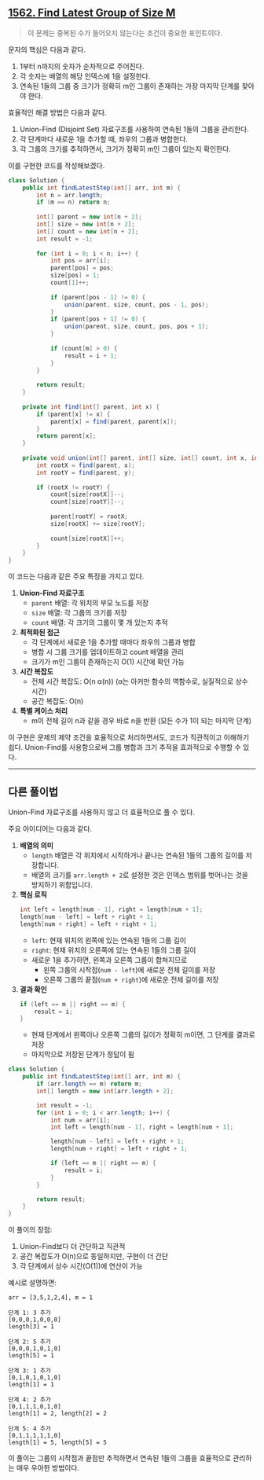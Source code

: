 ## [1562. Find Latest Group of Size M](https://leetcode.com/problems/find-latest-group-of-size-m/description/)

> 이 문제는 중복된 수가 들어오지 않는다는 조건이 중요한 포인트이다. 

문자의 핵심은 다음과 같다.

1. 1부터 n까지의 숫자가 순차적으로 주어진다.
2. 각 숫자는 배열의 해당 인덱스에 1을 설정한다.
3. 연속된 1들의 그룹 중 크기가 정확히 m인 그룹이 존재하는 가장 마지막 단계를 찾아야 한다.

효율적인 해결 방법은 다음과 같다.

1. Union-Find (Disjoint Set) 자료구조를 사용하여 연속된 1들의 그룹을 관리한다.
2. 각 단계마다 새로운 1을 추가할 때, 좌우의 그룹과 병합한다.
3. 각 그룹의 크기를 추적하면서, 크기가 정확히 m인 그룹이 있는지 확인한다.

이를 구현한 코드를 작성해보겠다.

```java
class Solution {
    public int findLatestStep(int[] arr, int m) {
        int n = arr.length;
        if (m == n) return n;
        
        int[] parent = new int[n + 2];
        int[] size = new int[n + 2];
        int[] count = new int[n + 2];
        int result = -1;
        
        for (int i = 0; i < n; i++) {
            int pos = arr[i];
            parent[pos] = pos;
            size[pos] = 1;
            count[1]++;
            
            if (parent[pos - 1] != 0) {
                union(parent, size, count, pos - 1, pos);
            }
            if (parent[pos + 1] != 0) {
                union(parent, size, count, pos, pos + 1);
            }
            
            if (count[m] > 0) {
                result = i + 1;
            }
        }
        
        return result;
    }
    
    private int find(int[] parent, int x) {
        if (parent[x] != x) {
            parent[x] = find(parent, parent[x]);
        }
        return parent[x];
    }
    
    private void union(int[] parent, int[] size, int[] count, int x, int y) {
        int rootX = find(parent, x);
        int rootY = find(parent, y);
        
        if (rootX != rootY) {
            count[size[rootX]]--;
            count[size[rootY]]--;
            
            parent[rootY] = rootX;
            size[rootX] += size[rootY];
            
            count[size[rootX]]++;
        }
    }
}
```

이 코드는 다음과 같은 주요 특징을 가지고 있다. 

1. **Union-Find 자료구조**
    - `parent` 배열: 각 위치의 부모 노드를 저장
    - `size` 배열: 각 그룹의 크기를 저장
    - `count` 배열: 각 크기의 그룹이 몇 개 있는지 추적
2. **최적화된 접근**
    - 각 단계에서 새로운 1을 추가할 때마다 좌우의 그룹과 병합
    - 병합 시 그룹 크기를 업데이트하고 count 배열을 관리
    - 크기가 m인 그룹이 존재하는지 O(1) 시간에 확인 가능
3. **시간 복잡도**
    - 전체 시간 복잡도: O(n α(n)) (α는 아커만 함수의 역함수로, 실질적으로 상수 시간)
    - 공간 복잡도: O(n)
4. **특별 케이스 처리**
    - m이 전체 길이 n과 같을 경우 바로 n을 반환 (모든 수가 1이 되는 마지막 단계)

이 구현은 문제의 제약 조건을 효율적으로 처리하면서도, 코드가 직관적이고 이해하기 쉽다. Union-Find를 사용함으로써 그룹 병합과 크기 추적을 효과적으로 수행할 수 있다.

---

## 다른 풀이법

Union-Find 자료구조를 사용하지 않고 더 효율적으로 풀 수 있다. 

주요 아이디어는 다음과 같다.

1. **배열의 의미**
   - `length` 배열은 각 위치에서 시작하거나 끝나는 연속된 1들의 그룹의 길이를 저장합니다.
   - 배열의 크기를 `arr.length + 2`로 설정한 것은 인덱스 범위를 벗어나는 것을 방지하기 위함입니다.
2. **핵심 로직**
    ```java
    int left = length[num - 1], right = length[num + 1];
    length[num - left] = left + right + 1;
    length[num + right] = left + right + 1;
    ```
    - `left`: 현재 위치의 왼쪽에 있는 연속된 1들의 그룹 길이
    - `right`: 현재 위치의 오른쪽에 있는 연속된 1들의 그룹 길이
    - 새로운 1을 추가하면, 왼쪽과 오른쪽 그룹이 합쳐지므로
      - 왼쪽 그룹의 시작점(`num - left`)에 새로운 전체 길이를 저장
      - 오른쪽 그룹의 끝점(`num + right`)에 새로운 전체 길이를 저장
3. **결과 확인**
    ```java
    if (left == m || right == m) {
        result = i;
    }
    ```
    - 현재 단계에서 왼쪽이나 오른쪽 그룹의 길이가 정확히 m이면, 그 단계를 결과로 저장
    - 마지막으로 저장된 단계가 정답이 됨

```java
class Solution {
    public int findLatestStep(int[] arr, int m) {
        if (arr.length == m) return m;
        int[] length = new int[arr.length + 2];

        int result = -1;
        for (int i = 0; i < arr.length; i++) {
            int num = arr[i];
            int left = length[num - 1], right = length[num + 1];

            length[num - left] = left + right + 1;
            length[num + right] = left + right + 1;

            if (left == m || right == m) {
                result = i;
            }
        }

        return result;
    }
}
```

이 풀이의 장점:

1. Union-Find보다 더 간단하고 직관적
2. 공간 복잡도가 O(n)으로 동일하지만, 구현이 더 간단
3. 각 단계에서 상수 시간(O(1))에 연산이 가능

예시로 설명하면:

```text
arr = [3,5,1,2,4], m = 1

단계 1: 3 추가
[0,0,0,1,0,0,0]
length[3] = 1

단계 2: 5 추가
[0,0,0,1,0,1,0]
length[5] = 1

단계 3: 1 추가
[0,1,0,1,0,1,0]
length[1] = 1

단계 4: 2 추가
[0,1,1,1,0,1,0]
length[1] = 2, length[2] = 2

단계 5: 4 추가
[0,1,1,1,1,1,0]
length[1] = 5, length[5] = 5
```

이 풀이는 그룹의 시작점과 끝점만 추적하면서 연속된 1들의 그룹을 효율적으로 관리하는 매우 우아한 방법이다.